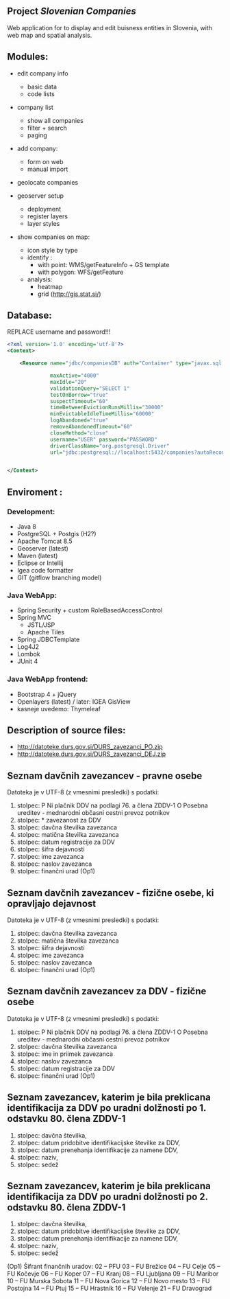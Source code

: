 Project _Slovenian Companies_
-------------------

Web application for to display and edit buisness entities in Slovenia, with web map and spatial analysis.


## Modules:
- edit company info
    - basic data
    - code lists
- company list
    - show all companies
    - filter + search
    - paging
- add company:
    - form on web
    - manual import  

- geolocate companies
- geoserver setup
    - deployment
    - register layers
    - layer styles

- show companies on map:
    - icon style by type
    - identify :
        - with point: WMS/getFeatureInfo + GS template
        - with polygon: WFS/getFeature
    - analysis: 
        - heatmap
        - grid (http://gis.stat.si/)
        
        

## Database:

REPLACE username and password!!!

```xml
<?xml version='1.0' encoding='utf-8'?>
<Context>

    <Resource name="jdbc/companiesDB" auth="Container" type="javax.sql.DataSource"

              maxActive="4000"
              maxIdle="20"
              validationQuery="SELECT 1"
              testOnBorrow="true"
              suspectTimeout="60"
              timeBetweenEvictionRunsMillis="30000"
              minEvictableIdleTimeMillis="60000"
              logAbandoned="true"
              removeAbandonedTimeout="60"
              closeMethod="close"
              username="USER" password="PASSWORD"
              driverClassName="org.postgresql.Driver"
              url="jdbc:postgresql://localhost:5432/companies?autoReconnect=true&amp;useEncoding=true&amp;characterEncoding=UTF-8"/>


</Context>
```
    
## Enviroment :
### Development:
- Java 8
- PostgreSQL + Postgis (H2?)
- Apache Tomcat 8.5
- Geoserver (latest)
- Maven (latest) 
- Eclipse or Intellij
- Igea code formatter
- GIT (gitflow branching model)


### Java WebApp:
- Spring Security + custom RoleBasedAccessControl
- Spring MVC
    - JSTL/JSP
    - Apache Tiles
- Spring JDBCTemplate
- Log4J2
- Lombok
- JUnit 4


### Java WebApp frontend:
- Bootstrap 4 + jQuery
- Openlayers (latest) / later: IGEA GisView
- kasneje uvedemo: Thymeleaf










## Description of source files:
- http://datoteke.durs.gov.si/DURS_zavezanci_PO.zip
- http://datoteke.durs.gov.si/DURS_zavezanci_DEJ.zip


Seznam davčnih zavezancev - pravne osebe
----------------------------------------
Datoteka je v UTF-8 (z vmesnimi presledki) s podatki:
1. stolpec: P       Ni plačnik DDV na podlagi 76. a člena ZDDV-1
            O       Posebna ureditev - mednarodni občasni cestni prevoz potnikov
2. stolpec: *       zavezanost za DDV
3. stolpec:         davčna številka zavezanca 
4. stolpec:         matična številka zavezanca
5. stolpec:         datum registracije za DDV
6. stolpec:         šifra dejavnosti
7. stolpec:         ime zavezanca
8. stolpec:         naslov zavezanca
9. stolpec:         finančni urad (Op1) 


Seznam davčnih zavezancev - fizične osebe, ki opravljajo dejavnost 
------------------------------------------------------------------
Datoteka je v UTF-8 (z vmesnimi presledki) s podatki: 
1. stolpec:         davčna številka zavezanca 
2. stolpec:         matična številka zavezanca
3. stolpec:         šifra dejavnosti
4. stolpec:         ime zavezanca
5. stolpec:         naslov zavezanca
6. stolpec:         finančni urad (Op1) 

 
Seznam davčnih zavezancev za DDV - fizične osebe 
------------------------------------------------
Datoteka je v UTF-8 (z vmesnimi presledki) s podatki:
1. stolpec: P     Ni plačnik DDV na podlagi 76. a člena ZDDV-1
            O     Posebna ureditev - mednarodni občasni cestni prevoz potnikov
2. stolpec:        davčna številka zavezanca
3. stolpec:        ime in priimek zavezanca 
4. stolpec:        naslov zavezanca  
5. stolpec:        datum registracije za DDV 
6. stolpec:        finančni urad (Op1) 

 
Seznam zavezancev, katerim je bila preklicana identifikacija za DDV po uradni dolžnosti po 1. odstavku 80. člena ZDDV-1
-----------------------------------------------------------------------------------------------------------------------
1. stolpec:     davčna številka,
2. stolpec:     datum pridobitve identifikacijske številke za DDV,
3. stolpec:     datum prenehanja identifikacije za namene DDV,
4. stolpec:     naziv,
5. stolpec:     sedež 

 
Seznam zavezancev, katerim je bila preklicana identifikacija za DDV po uradni dolžnosti po 2. odstavku 80. člena ZDDV-1
-----------------------------------------------------------------------------------------------------------------------
1. stolpec:     davčna številka,
2. stolpec:     datum pridobitve identifikacijske številke za DDV,
3. stolpec:     datum prenehanja identifikacije za namene DDV,
4. stolpec:     naziv,
5. stolpec:     sedež 

 
(Op1) 
Šifrant finančnih uradov:
02 – PFU
03 – FU Brežice
04 – FU Celje
05 – FU Kočevje
06 – FU Koper
07 – FU Kranj
08 – FU Ljubljana
09 – FU Maribor
10 – FU Murska Sobota
11 – FU Nova Gorica
12 – FU Novo mesto
13 – FU Postojna
14 – FU Ptuj
15 – FU Hrastnik
16 – FU Velenje
21 – FU Dravograd
